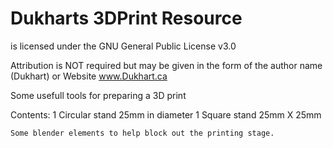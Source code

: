 # Dukharts 3DPrint Resource
is licensed under the
GNU General Public License v3.0

Attribution is NOT required but may be given in the form of the author name (Dukhart) or Website www.Dukhart.ca
 
 Some usefull tools for preparing a 3D print
 
 Contents:
	1 Circular stand 25mm in diameter
	1 Square stand 25mm X 25mm
	
	Some blender elements to help block out the printing stage.